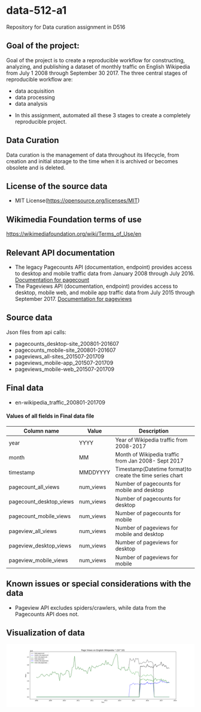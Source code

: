 # data-512-a1
Repository for Data curation assignment in D516
## Goal of the project:
Goal of the project is to create a reproducible workflow for constructing, analyzing, and publishing a dataset of monthly traffic on English Wikipedia from July 1 2008 through September 30 2017. The three central stages of reproducible workflow are: 
* data acquisition
* data processing
* data analysis
- In this assignment, automated all these 3 stages to create a completely reproducible project.
## Data Curation
Data curation is the management of data throughout its lifecycle, from creation and initial storage to the time when it is archived or becomes obsolete and is deleted. 
## License of the source data
* MIT License(https://opensource.org/licenses/MIT)
## Wikimedia Foundation terms of use
https://wikimediafoundation.org/wiki/Terms_of_Use/en
## Relevant API documentation
* The legacy Pagecounts API (documentation, endpoint) provides access to desktop and mobile traffic data from January 2008 through July 2016. [Documentation for pagecount](https://wikitech.wikimedia.org/wiki/Analytics/AQS/Legacy_Pagecounts)
* The Pageviews API (documentation, endpoint) provides access to desktop, mobile web, and mobile app traffic data from July 2015 through September 2017. [Documentation for pageviews](https://wikitech.wikimedia.org/wiki/Analytics/AQS/Pageviews)
## Source data
Json files from api calls:
* pagecounts_desktop-site_200801-201607
* pagecounts_mobile-site_200801-201607
* pageviews_all-sites_201507-201709
* pageviews_mobile-app_201507-201709
* pageviews_mobile-web_201507-201709
## Final data
* en-wikipedia_traffic_200801-201709
#### Values of all fields in Final data file
Column name | Value | Description
--- | --- | ---
year | YYYY | Year of Wikipedia traffic from 2008-2017
month | MM | Month of Wikipedia traffic from Jan 2008- Sept 2017
timestamp | MMDDYYYY | Timestamp(Datetime format)to create the time series chart
pagecount_all_views | num_views | Number of pagecounts for mobile and desktop
pagecount_desktop_views | num_views | Number of pagecounts for desktop
pagecount_mobile_views | num_views | Number of pagecounts for mobile
pageview_all_views | num_views | Number of pageviews for mobile and desktop
pageview_desktop_views | num_views | Number of pageviews for desktop
pageview_mobile_views | num_views | Number of pageviews for mobile

## Known issues or special considerations with the data 
* Pageview API excludes spiders/crawlers, while data from the Pagecounts API does not.

## Visualization of data
![alt text](https://github.com/dipsuw/data-512-a1/blob/master/PlotPageviewsEN_overlap.png "Final Visualization")
